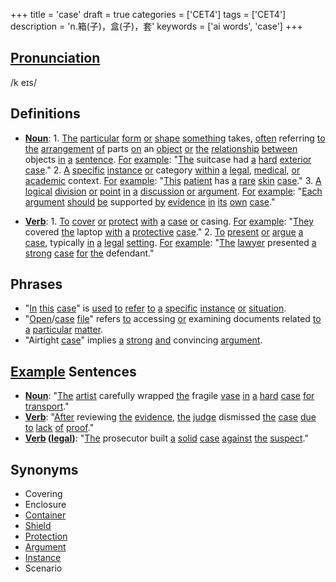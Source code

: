 +++
title = 'case'
draft = true
categories = ['CET4']
tags = ['CET4']
description = 'n.箱(子)，盒(子)，套'
keywords = ['ai words', 'case']
+++

## [Pronunciation](/post/pronunciation/)
/k eɪs/

## Definitions
- **[Noun](/post/noun/)**: 1. [The](/post/the/) [particular](/post/particular/) [form](/post/form/) [or](/post/or/) [shape](/post/shape/) [something](/post/something/) takes, [often](/post/often/) referring [to](/post/to/) [the](/post/the/) [arrangement](/post/arrangement/) [of](/post/of/) parts [on](/post/on/) an [object](/post/object/) [or](/post/or/) [the](/post/the/) [relationship](/post/relationship/) [between](/post/between/) objects [in](/post/in/) [a](/post/a/) [sentence](/post/sentence/). [For](/post/for/) [example](/post/example/): "[The](/post/the/) suitcase had [a](/post/a/) [hard](/post/hard/) [exterior](/post/exterior/) [case](/post/case/)."
   2. [A](/post/a/) [specific](/post/specific/) [instance](/post/instance/) [or](/post/or/) category [within](/post/within/) [a](/post/a/) [legal](/post/legal/), [medical](/post/medical/), [or](/post/or/) [academic](/post/academic/) context. [For](/post/for/) [example](/post/example/): "[This](/post/this/) [patient](/post/patient/) has [a](/post/a/) [rare](/post/rare/) [skin](/post/skin/) [case](/post/case/)."
   3. [A](/post/a/) [logical](/post/logical/) [division](/post/division/) [or](/post/or/) [point](/post/point/) [in](/post/in/) [a](/post/a/) [discussion](/post/discussion/) [or](/post/or/) [argument](/post/argument/). [For](/post/for/) [example](/post/example/): "[Each](/post/each/) [argument](/post/argument/) [should](/post/should/) [be](/post/be/) supported [by](/post/by/) [evidence](/post/evidence/) [in](/post/in/) [its](/post/its/) [own](/post/own/) [case](/post/case/)."

- **[Verb](/post/verb/)**: 1. [To](/post/to/) [cover](/post/cover/) [or](/post/or/) [protect](/post/protect/) [with](/post/with/) [a](/post/a/) [case](/post/case/) [or](/post/or/) casing. [For](/post/for/) [example](/post/example/): "[They](/post/they/) covered [the](/post/the/) laptop [with](/post/with/) [a](/post/a/) [protective](/post/protective/) [case](/post/case/)."
   2. [To](/post/to/) [present](/post/present/) [or](/post/or/) [argue](/post/argue/) [a](/post/a/) [case](/post/case/), typically [in](/post/in/) [a](/post/a/) [legal](/post/legal/) [setting](/post/setting/). [For](/post/for/) [example](/post/example/): "[The](/post/the/) [lawyer](/post/lawyer/) presented [a](/post/a/) [strong](/post/strong/) [case](/post/case/) [for](/post/for/) [the](/post/the/) defendant."

## Phrases
- "[In](/post/in/) [this](/post/this/) [case](/post/case/)" is [used](/post/used/) [to](/post/to/) [refer](/post/refer/) [to](/post/to/) [a](/post/a/) [specific](/post/specific/) [instance](/post/instance/) [or](/post/or/) [situation](/post/situation/).
- "[Open](/post/open/)/[case](/post/case/) [file](/post/file/)" refers [to](/post/to/) accessing [or](/post/or/) examining documents related [to](/post/to/) [a](/post/a/) [particular](/post/particular/) [matter](/post/matter/).
- "Airtight [case](/post/case/)" implies [a](/post/a/) [strong](/post/strong/) [and](/post/and/) convincing [argument](/post/argument/).

## [Example](/post/example/) Sentences
- **[Noun](/post/noun/)**: "[The](/post/the/) [artist](/post/artist/) carefully wrapped [the](/post/the/) fragile [vase](/post/vase/) [in](/post/in/) [a](/post/a/) [hard](/post/hard/) [case](/post/case/) [for](/post/for/) [transport](/post/transport/)."
- **[Verb](/post/verb/)**: "[After](/post/after/) reviewing [the](/post/the/) [evidence](/post/evidence/), [the](/post/the/) [judge](/post/judge/) dismissed [the](/post/the/) [case](/post/case/) [due](/post/due/) [to](/post/to/) [lack](/post/lack/) [of](/post/of/) [proof](/post/proof/)."
- **[Verb](/post/verb/) ([legal](/post/legal/))**: "[The](/post/the/) prosecutor built [a](/post/a/) [solid](/post/solid/) [case](/post/case/) [against](/post/against/) [the](/post/the/) [suspect](/post/suspect/)."

## Synonyms
- Covering
- Enclosure
- [Container](/post/container/)
- [Shield](/post/shield/)
- [Protection](/post/protection/)
- [Argument](/post/argument/)
- [Instance](/post/instance/)
- Scenario

